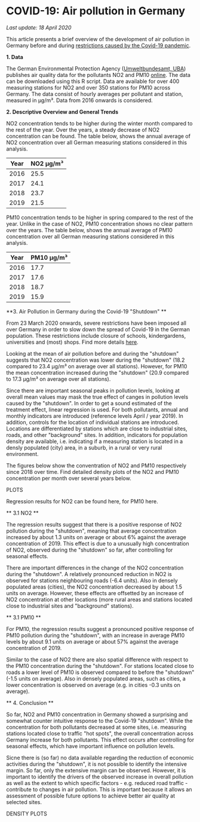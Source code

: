 # COVID-19: Air pollution in Germany 

*Last update: 18 April 2020*

This article presents a brief overview of the development of air pollution in Germany before and during [restrictions caused by the Covid-19 pandemic](https://github.com/Bixi81/COVID-19).

**1. Data**

The German Environmental Protection Agency ([Umweltbundesamt, UBA](https://www.umweltbundesamt.de/)) publishes air quality data for the pollutants NO2 and PM10 [online](https://www.umweltbundesamt.de/daten/luft/luftdaten/luftqualitaet/eJzrWJSSuMrIwMhA18BE19BiUUnmIkOzRXmpCxYVlyxYnOJWhJA0XJwSko-sNreKbVFuctPinMSS0w6eq-a9apQ7vjgnL_20g8o5F4dPFrMBSPIkdA==). The data can be downloaded using this R script. Data are available for over 400 measuring stations for NO2 and over 350 stations for PM10 across Germany. The data consist of hourly averages per pollutant and station, measured in µg/m³. Data from 2016 onwards is considered.

**2. Descriptive Overview and General Trends**

NO2 concentration tends to be higher during the winter month compared to the rest of the year. Over the years, a steady decrease of NO2 concentration can be found. The table below, shows the annual average of NO2 concentration over all German measuring stations considered in this analysis. 

| Year  | NO2  µg/m³ |
| ------------- | ------------- |
| 2016  | 25.5  |
| 2017  | 24.1  |
| 2018  | 23.7  |
| 2019  | 21.5  |

PM10 concentration tends to be higher in spring compared to the rest of the year.  Unlike in the case of NO2, PM10 concentration shows no clear pattern over the years. The table below, shows the annual average of PM10 concentration over all German measuring stations considered in this analysis. 

| Year  | PM10  µg/m³ |
| ------------- | ------------- |
| 2016  | 17.7  |
| 2017  | 17.6  |
| 2018  | 18.7  |
| 2019  | 15.9  |

**3. Air Pollution in Germany during the Covid-19 "Shutdown" **

From 23 March 2020 onwards, severe restrictions have been imposed all over Germany in order to slow down the spread of Covid-19 in the German population. These restrictions include closure of schools, kindergardens, universities and (most) shops. Find more details [here](https://github.com/Bixi81/COVID-19).

Looking at the mean of air pollution before and during the "shutdown" suggests that NO2 concentration was lower during the "shutdown" (18.2 compared to 23.4 µg/m³ on average over all stations). However, for PM10 the mean concentration increased during the "shutdown" (20.9 compared to 17.3 µg/m³ on average over all stations). 

Since there are important seasonal peaks in pollution levels, looking at overall mean values may mask the true effect of canges in pollution levels caused by the "shutdown". In order to get a sound estimated of the treatment effect, linear regression is used. For both pollutants, annual and monthly indicators are introduced (reference levels April / year 2019). In addition, controls for the location of individual stations are introduced. Locations are differentiated by stations which are close to industrial sites, roads, and other "background" sites. In addition, indicators for population density are available, i.e. indicating if a measuring station is located in a densly populated (city) area, in a suburb, in a rural or very rural environment. 

The figures below show the conventration of NO2 and PM10 respectively since 2018 over time. Find detailed density plots of the NO2 and PM10 concentration per month over several years below.

PLOTS

Regression results for NO2 can be found here, for PM10 here.

** 3.1 NO2 **

The regression results suggest that there is a positive response of NO2 pollution during the "shutdown", meaning that average concentration increased by about 1.3 units on average or about 6% against the average concentration of 2019. This effect is due to a unusually high concentration of NO2, observed during the "shutdown" so far, after controlling for seasonal effects. 

There are important differences in the change of the NO2 concentration during the "shutdown". A relatively pronounced reduction in NO2 is observed for stations neighbouring roads (-6.4 units). Also in densely populated areas (cities), the NO2 concentration decreased by about 1.5 units on average. However, these effects are offsetted by an increase of NO2 concentration at other locations (more rural areas and stations located close to industrial sites and "background" stations).

** 3.1 PM10 **

For PM10, the regression results suggest a pronounced positive response of PM10 pollution during the "shutdown", with an increase in average PM10 levels by about 9.1 units on average or about 57% against the average concentration of 2019.

Similar to the case of NO2 there are also spatial difference with respect to the PM10 concentration during the "shutdown". For stations located close to roads a lower level of PM10 is observed compared to before the "shutdown" (-1.5 units on average). Also in densely populated areas, such as cities, a lower concentration is observed on average (e.g. in cities -0.3 units on average).

** 4. Conclusion **

So far, NO2 and PM10 concentration in Germany showed a surprising and somewhat counter intuitive response to the Covid-19 "shutdown". While the concentration for both pollutants decreased at some sites, i.e. measuring stations located close to traffic "hot spots", the overall concentration across Germany increase for both pollutants. This effect occurs after controlling for seasonal effects, which have important influence on pollution levels. 

Sicne there is (so far) no data available regarding the reduction of economic activities during the "shutdown", it is not possible to identify the intensive margin. So far, only the extensive margin can be observed. However, it is important to identify the drivers of the observed increase in overall pollution as well as the extent to which specific factors - e.g. reduced road traffic - contribute to changes in air pollution. This is important because it allows an assessment of possible future options to achieve better air quality at selected sites. 


DENSITY PLOTS





